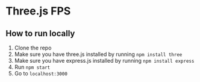 # Three.js FPS

## How to run locally

1. Clone the repo
2. Make sure you have three.js installed by running `npm install three`
3. Make sure you have express.js installed by running `npm install express`
4. Run `npm start`
5. Go to `localhost:3000`
